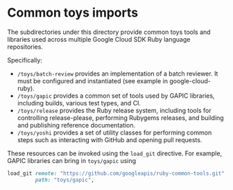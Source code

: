 # Common toys imports

The subdirectories under this directory provide common toys tools and libraries
used across multiple Google Cloud SDK Ruby language repositories.

Specifically:

* `/toys/batch-review` provides an implementation of a batch reviewer. It must
  be configured and instantiated (see example in google-cloud-ruby).
* `/toys/gapic` provides a common set of tools used by GAPIC libraries,
  including builds, various test types, and CI.
* `/toys/release` provides the Ruby release system, including tools for
  controlling release-please, performing Rubygems releases, and building and
  publishing reference documentation.
* `/toys/yoshi` provides a set of utility classes for performing common steps
  such as interacting with GitHub and opening pull requests.

These resources can be invoked using the `load_git` directive. For example,
GAPIC libraries can bring in `toys/gapic` using

```ruby
load_git remote: "https://github.com/googleapis/ruby-common-tools.git",
         path: "toys/gapic",
```
